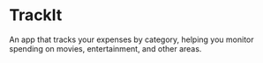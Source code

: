 # TrackIt
An app that tracks your expenses by category, helping you monitor spending on movies, entertainment, and other areas.
